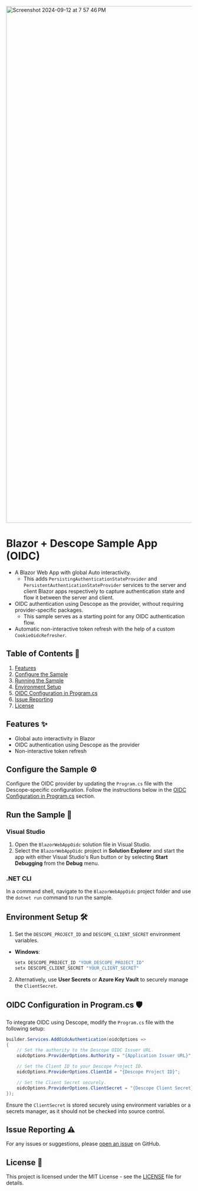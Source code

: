 <img width="1400" alt="Screenshot 2024-09-12 at 7 57 46 PM" src="https://github.com/user-attachments/assets/e424bf3f-a540-4610-a156-69d8b552301e">

# Blazor + Descope Sample App (OIDC)

- A Blazor Web App with global Auto interactivity.
  - This adds `PersistingAuthenticationStateProvider` and `PersistentAuthenticationStateProvider` services to the server and client Blazor apps respectively to capture authentication state and flow it between the server and client.
- OIDC authentication using Descope as the provider, without requiring provider-specific packages.
  - This sample serves as a starting point for any OIDC authentication flow.
- Automatic non-interactive token refresh with the help of a custom `CookieOidcRefresher`.

## Table of Contents 📝

1. [Features](#features)
2. [Configure the Sample](#configure-the-sample)
3. [Running the Sample](#run-the-sample)
4. [Environment Setup](#environment-setup)
5. [OIDC Configuration in Program.cs](#oidc-configuration-in-programcs)
6. [Issue Reporting](#issue-reporting)
7. [License](#license)

## Features ✨

- Global auto interactivity in Blazor
- OIDC authentication using Descope as the provider
- Non-interactive token refresh

## Configure the Sample ⚙️

Configure the OIDC provider by updating the `Program.cs` file with the Descope-specific configuration. Follow the instructions below in the [OIDC Configuration in Program.cs](#oidc-configuration-in-programcs) section.

## Run the Sample 🚀

### Visual Studio

1. Open the `BlazorWebAppOidc` solution file in Visual Studio.
2. Select the `BlazorWebAppOidc` project in **Solution Explorer** and start the app with either Visual Studio's Run button or by selecting **Start Debugging** from the **Debug** menu.

### .NET CLI

In a command shell, navigate to the `BlazorWebAppOidc` project folder and use the `dotnet run` command to run the sample.

## Environment Setup 🛠️

1. Set the `DESCOPE_PROJECT_ID` and `DESCOPE_CLIENT_SECRET` environment variables.

- **Windows**:
  ```bash
  setx DESCOPE_PROJECT_ID "YOUR_DESCOPE_PROJECT_ID"
  setx DESCOPE_CLIENT_SECRET "YOUR_CLIENT_SECRET"
  ```

2. Alternatively, use **User Secrets** or **Azure Key Vault** to securely manage the `ClientSecret`.

## OIDC Configuration in Program.cs 🛡️

To integrate OIDC using Descope, modify the `Program.cs` file with the following setup:

```csharp
builder.Services.AddOidcAuthentication(oidcOptions =>
{
    // Set the authority to the Descope OIDC Issuer URL.
    oidcOptions.ProviderOptions.Authority = "{Application Issuer URL}";

    // Set the Client ID to your Descope Project ID.
    oidcOptions.ProviderOptions.ClientId = "{Descope Project ID}";

    // Set the Client Secret securely.
    oidcOptions.ProviderOptions.ClientSecret = "{Descope Client Secret}";
});
```

Ensure the `ClientSecret` is stored securely using environment variables or a secrets manager, as it should not be checked into source control.

## Issue Reporting ⚠️

For any issues or suggestions, please [open an issue](https://github.com/descope-sample-apps/blazor-sample-app/issues) on GitHub.

## License 📜

This project is licensed under the MIT License - see the [LICENSE](LICENSE) file for details.
